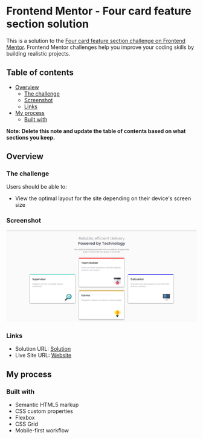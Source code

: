 # Frontend Mentor - Four card feature section solution

This is a solution to the [Four card feature section challenge on Frontend Mentor](https://www.frontendmentor.io/challenges/four-card-feature-section-weK1eFYK). Frontend Mentor challenges help you improve your coding skills by building realistic projects. 

## Table of contents

- [Overview](#overview)
  - [The challenge](#the-challenge)
  - [Screenshot](#screenshot)
  - [Links](#links)
- [My process](#my-process)
  - [Built with](#built-with)

**Note: Delete this note and update the table of contents based on what sections you keep.**

## Overview

### The challenge

Users should be able to:

- View the optimal layout for the site depending on their device's screen size

### Screenshot

![solution image](image.png)

### Links

- Solution URL: [Solution](https://github.com/kingomer02/four-card-feature-section-master)
- Live Site URL: [Website](https://kingomer02.github.io/four-card-feature-section-master/)
  
## My process

### Built with

- Semantic HTML5 markup
- CSS custom properties
- Flexbox
- CSS Grid
- Mobile-first workflow

